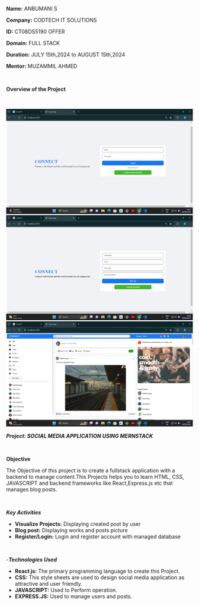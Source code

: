 **Name:** ANBUMANI S

**Company:** CODTECH IT SOLUTIONS

**ID:** CT08DS5190 OFFER

**Domain:** FULL STACK

**Duration:** JULY 15th,2024 to AUGUST 15th,2024

**Mentor:** MUZAMMIL AHMED

<br>


****Overview of the Project****



<br>

![Screenshot (100).png](https://github.com/HARSHAVARTHAN-M/CODETECH-TASK-2-social_media_app/blob/main/assets/Screenshot%20(100).png)
![Screenshot (101)](https://github.com/HARSHAVARTHAN-M/CODETECH-TASK-2-social_media_app/blob/main/assets/Screenshot%20(101).png)
![Screenshot (102)](https://github.com/HARSHAVARTHAN-M/CODETECH-TASK-2-social_media_app/blob/main/assets/Screenshot%20(102).png)

***Project: SOCIAL MEDIA APPLICATION USING MERNSTACK***

<br>

**Objective**
<br>

The Objective of this project is to create a fullstack application with a backend to manage content.This Projects helps you to learn HTML, CSS, JAVASCRIPT and backend frameworks like React,Express.js etc
that manages blog posts.

<br>

***Key Activities***

- **Visualize Projects:** Displaying created post by user
- **Blog post:** Displaying works and posts picture
- **Register/Login:** Login and register account with managed database

<br>

-***Technologies Used***

- **React js:** The primary programming language to create this Project.
- **CSS:** This style sheets are used to design social media application as attractive and user friendly.  
- **JAVASCRIPT:** Used to Perform operation.
- **EXPRESS.JS:** Used to manage users and posts.

